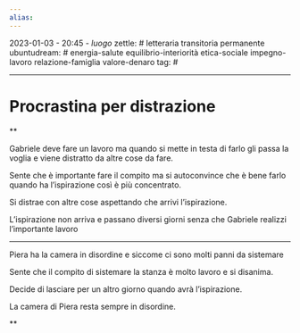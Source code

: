 ```yaml
---
alias: 
---
```

2023-01-03 - 20:45 - *luogo*
zettle: # letteraria transitoria permanente
ubuntudream: # energia-salute equilibrio-interiorità etica-sociale impegno-lavoro relazione-famiglia valore-denaro 
tag: #

---
# Procrastina per distrazione

**

Gabriele deve fare un lavoro ma quando si mette in testa di farlo gli passa la voglia e viene distratto da altre cose da fare.

Sente che è importante fare il compito ma si autoconvince che è bene farlo quando ha l’ispirazione così è più concentrato.

Si distrae con altre cose aspettando che arrivi l’ispirazione.

L’ispirazione non arriva e passano diversi giorni senza che Gabriele realizzi l’importante lavoro

  

---

Piera ha la camera in disordine e siccome ci sono molti panni da sistemare

Sente che il compito di sistemare la stanza è molto lavoro e si disanima.

Decide di lasciare per un altro giorno quando avrà l’ispirazione.

La camera di Piera resta sempre in disordine.

**